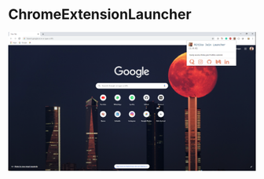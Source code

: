 # ChromeExtensionLauncher

![Test Image 1](https://github.com/RitikaJain8818/ChromeExtensionLauncher/blob/master/ChromeExtension.PNG)
